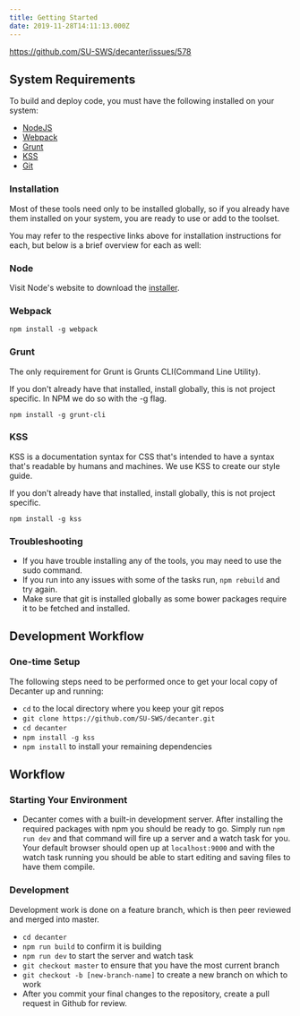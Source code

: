 ```yaml
---
title: Getting Started
date: 2019-11-28T14:11:13.000Z
---
```

https://github.com/SU-SWS/decanter/issues/578

## System Requirements

To build and deploy code, you must have the following installed on your system:

* [NodeJS](https://nodejs.org/en/)
* [Webpack](https://webpack.js.org/)
* [Grunt](https://gruntjs.com/)
* [KSS](https://warpspire.com/kss/)
* [Git](https://git-scm.com/)

### Installation

Most of these tools need only to be installed globally, so if you already have them installed on your system, you are ready to use or add to the toolset.

You may refer to the respective links above for installation instructions for each, but below is a brief overview for each as well:

### Node

Visit Node's website to download the [installer](http://nodejs.org/).

### Webpack

`npm install -g webpack`

### Grunt

The only requirement for Grunt is Grunts CLI(Command Line Utility).

If you don't already have that installed, install globally, this is not project specific.
In NPM we do so with the -g flag.

```
npm install -g grunt-cli
```

### KSS

KSS is a documentation syntax for CSS that's intended to have a syntax that's readable
by humans and machines. We use KSS to create our style guide.

If you don't already have that installed, install globally, this is not project specific.

```
npm install -g kss
```

### Troubleshooting

* If you have trouble installing any of the tools, you may need to use the sudo command.
* If you run into any issues with some of the tasks run, `npm rebuild` and try again.
* Make sure that git is installed globally as some bower packages require it to be fetched and installed.

## Development Workflow

### One-time Setup

The following steps need to be performed once to get your local copy of Decanter up and running:

* `cd` to the local directory where you keep your git repos
* `git clone https://github.com/SU-SWS/decanter.git`
* `cd decanter`
* `npm install -g kss`
* `npm install` to install your remaining dependencies

## Workflow

### Starting Your Environment

* Decanter comes with a built-in development server. After installing the required packages with npm you should be ready to go. Simply run `npm run dev` and that command will fire up a server and a watch task for you. Your default browser should open up at `localhost:9000` and with the watch task running you should be able to start editing and saving files to have them compile. 

### Development

Development work is done on a feature branch, which is then peer reviewed and merged into master.

* `cd decanter`
* `npm run build` to confirm it is building
* `npm run dev` to start the server and watch task
* `git checkout master` to ensure that you have the most current branch
* `git checkout -b [new-branch-name]` to create a new branch on which to work
* After you commit your final changes to the repository, create a pull request in Github for review.

